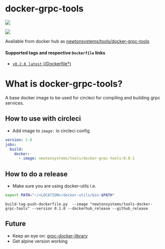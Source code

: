 # docker-grpc-tools

[![](https://images.microbadger.com/badges/image/newtonsystems/tools-docker-grpc-tools:0.2.0.svg)](https://microbadger.com/images/newtonsystems/tools-docker-grpc-tools:0.2.0 "Get your own image badge on microbadger.com")

[![](https://images.microbadger.com/badges/version/newtonsystems/tools-docker-grpc-tools:0.2.0.svg)](https://microbadger.com/images/newtonsystems/tools-docker-grpc-tools:0.2.0 "Get your own version badge on microbadger.com")

Available from docker hub as [newtonsystems/tools/docker-grpc-tools](https://hub.docker.com/r/newtonsystems/tools-docker-grpc-tools/)

#### Supported tags and respective `Dockerfile` links

-    [`v0.2.0`, `latest` (/Dockerfile*)](https://github.com/newtonsystems/devops/blob/master/tools/docker-grpc-tools/Dockerfile)

# What is docker-grpc-tools?

A base docker image to be used for circleci for compiling and building grpc services.


## How to use with circleci

- Add image to `image:` in circleci config

``` yml
version: 2.0
jobs:
  build:
    docker:
      - image: newtonsystems/tools/docker-grpc-tools:0.0.1
```


## How to do a release
- Make sure you are using docker-utils 
i.e.

```bash
export PATH="~/<LOCATION>/docker-utils/bin:$PATH"
```

```
build-tag-push-dockerfile.py  --image "newtonsystems/tools-docker-grpc-tools" --version 0.1.0 --dockerhub_release --github_release
```


## Future

- Keep an eye on: [grpc-docker-library](https://github.com/grpc/grpc-docker-library/tree/master/1.0)
- Get alpine version working
